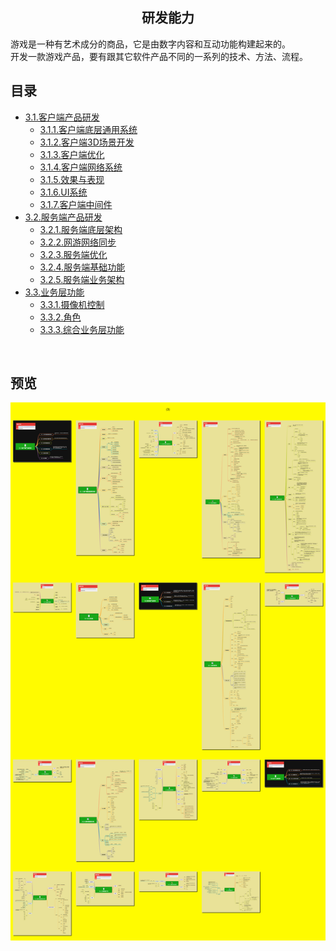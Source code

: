 <h2 align="center">研发能力</h2>
<p>
游戏是一种有艺术成分的商品，它是由数字内容和互动功能构建起来的。<br/>
开发一款游戏产品，要有跟其它软件产品不同的一系列的技术、方法、流程。
</p>

## 目录

* [3.1.客户端产品研发](3.1.客户端产品研发.md)
    * [3.1.1.客户端底层通用系统](3.1.1.客户端底层通用系统.md)
    * [3.1.2.客户端3D场景开发](3.1.2.客户端3D场景开发.md)
    * [3.1.3.客户端优化](3.1.3.客户端优化.md)
    * [3.1.4.客户端网络系统](3.1.4.客户端网络系统.md)
    * [3.1.5.效果与表现](3.1.5.效果与表现.md)
    * [3.1.6.UI系统](3.1.6.UI系统.md)
    * [3.1.7.客户端中间件](3.1.7.客户端中间件.md)
* [3.2.服务端产品研发](3.2.服务端产品研发.md)
    * [3.2.1.服务端底层架构](3.2.1.服务端底层架构.md)
    * [3.2.2.网游网络同步](3.2.2.网游网络同步.md)
    * [3.2.3.服务端优化](3.2.3.服务端优化.md)
    * [3.2.4.服务端基础功能](3.2.4.服务端基础功能.md)
    * [3.2.5.服务端业务架构](3.2.5.服务端业务架构.md)
* [3.3.业务层功能](3.3.业务层功能.md)
  * [3.3.1.摄像机控制](3.3.1.摄像机控制.md)
  * [3.3.2.角色](3.3.2.角色.md)
  * [3.3.3.综合业务层功能](3.3.3.综合业务层功能.md)
<br/>

## 预览
![图片加载中...](../../overview/3.研发能力.png)



